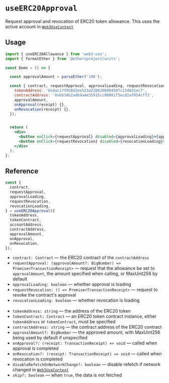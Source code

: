 # `useERC20Approval`

Request approval and revocation of ERC20 token allowance. This uses the active account in [`Web3UseContext`](./useWeb3UseContext.md)

## Usage

```jsx
import { useERC20Allowance } from 'web3-use';
import { formatEther } from '@ethersproject/units';

const Demo = () => {

  const approvalAmount = parseEther('100');

  const { contract, requestApproval, approvalLoading, requestRevocation, revocationLoading } = useERC20Approval({
    tokenAddress: '0xdac17f958d2ee523a2206206994597c13d831ec7',
    contractAddress: '0xbb34b2adb9a4e35915cc96081f5ec02af054cff3',
    approvalAmount,
    onApproval(receipt) {},
    onRevocation(receipt) {},
  });


  return (
    <div>
      <button onClick={requestApproval} disabled={approvalLoading}>{approvalLoading ? 'Confirm in Metamask' : 'Request Approval'}</button>
      <button onClick={requestRevocation} disabled={revocationLoading}>{approvalLoading ? 'Confirm in Metamask' : 'Revoke Approval'}</button>
    </div>
  );
};
```

## Reference

```jsx
const {
  contract,
  requestApproval,
  approvalLoading,
  requestRevocation,
  revocationLoading,
} = useERC20Approval({
  tokenAddress,
  tokenContract,
  accountAddress,
  contractAddress,
  approvalAmount,
  onApproval,
  onRevocation,
});
```
- `contract: Contract` &mdash; the ERC20 contract of the `contractAddress`
- `requestApproval: (approvalAmount?: BigNumber) => Promise<TransactionReceipt>` &mdash; request that the allowance be set to `approvalAmount`, the amount specified when calling, or MaxUint256 by default
- `approvalLoading: boolean` &mdash; whether approval is loading
- `requestRevocation: () => Promise<TransactionReceipt>` &mdash; request to revoke the contract's approval
- `revocationLoading: boolean` &mdash; whether revocation is loading<br><br>
- `tokenAddress: string` &mdash; the address of the ERC20 token
- `tokenContract: Contract` &mdash; an ERC20 token contract instance, either `tokenAddress` or `tokenContract`, must be specified
- `contractAddress: string` &mdash; the contract address of the ERC20 contract
- `approvalAmount?: BigNumber` &mdash; the approved amount, with MaxUint256 being used by default if unspecified
- `onApproval?: (receipt: TransactionReceipt) => void` &mdash; called when approval is completed
- `onRevocation?: (receipt: TransactionReceipt) => void` &mdash; called when revocation is completed
- `disableRefetchOnNetworkChange?: boolean` &mdash; disable refetch if network changed in [`Web3UseContext`](./useWeb3UseContext.md)
- `skip?: boolean` &mdash; when `true`, the data is not fetched
